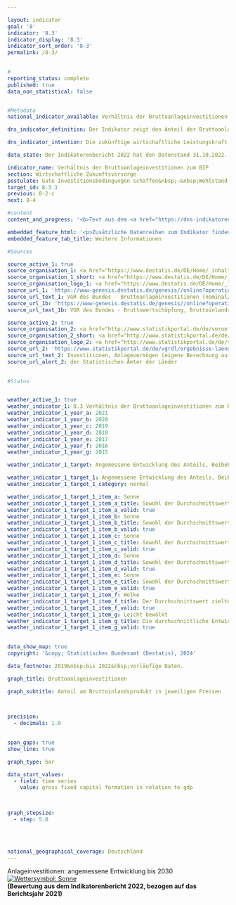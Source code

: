 ```yaml
---

layout: indicator        
goal: '8'        
indicator: '8.3'        
indicator_display: '8.3'        
indicator_sort_order: '8-3'        
permalink: /8-3/        
        

#
reporting_status: complete        
published: true        
data_non_statistical: false        


#Metadata        
national_indicator_available: Verhältnis der Bruttoanlageinvestitionen zum BIP        

dns_indicator_definition: Der Indikator zeigt den Anteil der Bruttoanlageinvestitionen am nominalen Bruttoinlandsprodukt, das heißt in jeweiligen Preisen. Dieser Anteil wird auch als Investitionsquote bezeichnet. Die Bruttoanlageinvestitionen umfassen den Zugang (also den Erwerb abzüglich der Veräußerungen ohne Berücksichtigung von Abschreibungen) von Anlagegütern durch gebietsansässige Wirtschaftseinheiten. Anlagegüter sind produzierte Vermögensgüter, die im Produktionsprozess wiederholt oder kontinuierlich länger als ein Jahr eingesetzt werden sollen. Hierzu zählen Bauten (Wohnbauten, Nichtwohnbauten), Ausrüstungen (Maschinen, Fahrzeuge, Geräte einschließlich militärische Waffensysteme) und sonstige Anlagen (Nutztiere und &#8209;pflanzungen sowie geistiges Eigentum, wie Investitionen in Forschung und Entwicklung, Software und Datenbanken, Urheberrechte und Suchbohrungen). Eingeschlossen sind auch wesentliche Verbesserungen an vorhandenem Anlagevermögen.        

dns_indicator_intention: Die zukünftige wirtschaftliche Leistungskraft und die Wettbewerbsfähigkeit einer Volkswirtschaft hängen entscheidend von den Investitionen der Unternehmen und des Staates ab. Daher ist das Ziel der Bundesregierung eine angemessene Entwicklung des Anteils der Bruttoanlageinvestitionen am Bruttoinlandsprodukt (<abbr title="Bruttoinlandsprodukt" tabindex="0">BIP</abbr>).        

data_state: Der Indikatorenbericht 2022 hat den Datenstand 31.10.2022. Die Daten auf dieser Plattform werden regelmäßig aktualisiert, sodass online aktuellere Daten verfügbar sein können als im <a href="https://dns-indikatoren.de/assets/Publikationen/Indikatorenberichte/2022.pdf">Indikatorenbericht 2022</a> veröffentlicht.        

indicator_name: Verhältnis der Bruttoanlageinvestitionen zum BIP        
section: Wirtschaftliche Zukunftsvorsorge        
postulate: Gute Investitionsbedingungen schaffen&nbsp;–&nbsp;Wohlstand dauerhaft erhalten        
target_id: 8.3.1        
previous: 8-2-c        
next: 8-4        

#content         
content_and_progress: '<b>Text aus dem <a href="https://dns-indikatoren.de/assets/Publikationen/Indikatorenberichte/2022.pdf">Indikatorenbericht 2022&nbsp;</a></b><br><br>Die Bruttoanlageinvestitionen und das Bruttoinlandsprodukt (<abbr title="Bruttoinlandsprodukt" tabindex="0">BIP</abbr>) werden im Rahmen der Volkswirtschaftlichen Gesamtrechnungen (<abbr title="Volkswirtschaftliche Gesamtrechnungen" tabindex="0">VGR</abbr>) vom Statistischen Bundesamt ermittelt. Die Erstellung der <abbr title="Volkswirtschaftliche Gesamtrechnungen" tabindex="0">VGR</abbr> folgt international harmonisierten Regeln und Standards, wie dem Europäischen System Volkswirtschaftlicher Gesamtrechnungen (<abbr title="Europäische System Volkswirtschaftlicher Gesamtrechnungen" tabindex="0">ESVG</abbr>), und basiert auf allen verfügbaren, relevanten Datenquellen.<br><br>Im Jahr 2021&nbsp;lag der Anteil der Bruttoanlageinvestitionen am <abbr title="Bruttoinlandsprodukt" tabindex="0">BIP</abbr> für das gesamte Bundesgebiet bei 21,8&nbsp;%, preisbereinigt bei 21,0&nbsp;%. Der Indikator hat sich kurz- und mittelfristig betrachtet in die gewünschte Richtung entwickelt. Seit dem Jahr 2015&nbsp;(20,0&nbsp;%) ist ein leichter Anstieg der Quote zu verzeichnen. Mangels einer Definition, was als angemessene Entwicklung gilt, ergibt sich bei Betrachtung der letzten sechs Datenpunkte ein positives Bild. Gegenüber 1991&nbsp;ist die Investitionsquote jedoch um 3,1&nbsp;Prozentpunkte und gegenüber 2000&nbsp;um 1,4&nbsp;Prozentpunkte niedriger. Preisbereinigt liegt der Anteil der Bruttoanlageinvestitionen am <abbr title="Bruttoinlandsprodukt" tabindex="0">BIP</abbr> gegenüber 1991&nbsp;um 1,1&nbsp;Prozentpunkte zurück. Die Investitionsquote in Deutschland ist seit 1996&nbsp;durchgehend unterhalb der Investitionsquote für den gesamten <abbr title="Organisation for Economic Co-operation and Development (Organisation für wirtschaftliche Zusammenarbeit und Entwicklung)" tabindex="0">OECD</abbr>-Raum (zuletzt 2020: 22,2&nbsp;%). Betrug der Abstand zwischen 2001&nbsp;und 2010&nbsp;noch durchschnittlich –2,4&nbsp;Prozentpunkte, so verringerte sich dieser im Zeitraum 2011&nbsp;bis 2020&nbsp;auf –1,0. In den Jahren 2015&nbsp;bis 2021&nbsp;stiegen die Bruttoanlageinvestitionen kräftig um 29,4&nbsp;% und erreichten ein Niveau von 783,8&nbsp;Milliarden Euro. Da der Anstieg des nominalen <abbr title="Bruttoinlandsprodukt" tabindex="0">BIP</abbr> im selben Zeitraum etwas geringer ausfiel (19,0&nbsp;%), erhöhte sich die Investitionsquote nur leicht von 20,0&nbsp;% auf 21,8&nbsp;%. Das kräftigste nominale Wachstum ergab sich seit dem Jahr 2010&nbsp;im Bereich der Wohnbauten (+92,6&nbsp;%), während die Investitionen im Bereich der Nichtwohnbauten (sowohl im Hoch- als auch im Tiefbau) im selben Zeitraum weniger stark anstiegen (+52,7&nbsp;%) und in den Jahren 2012&nbsp;und 2015&nbsp;sogar leicht rückläufig waren. Die Ausrüstungsinvestitionen erhöhten sich um 28,0&nbsp;%. Im Vergleich zu 1991&nbsp;verzeichneten demgegenüber die Investitionen in Forschung und Entwicklung sowie in Software und Datenbanken die stärksten Zuwächse. Ihr Volumen hat sich mehr als verdreifacht.<br><br>Die Investitionstätigkeit hat sich im Zeitraum von 1991&nbsp;bis 2021&nbsp;stark vom Produzierenden Gewerbe hin zu den Dienstleistungsbereichen verlagert. Während 1991&nbsp;noch 30,4&nbsp;% der Anlageinvestitionen von Unternehmen des Produzierenden Gewerbes getätigt wurden, waren es 2021&nbsp;nur noch 22,4&nbsp;%. Im Jahr 2021&nbsp;entfielen auf die Dienstleistungsbereiche 76,3&nbsp;% der Bruttoanlageinvestitionen; 1991&nbsp;waren es noch 67,9&nbsp;%. Der größte investierende Bereich war das Grundstücks- und Wohnungswesen. Auf diesen entfielen im Jahr 2021&nbsp;allein 33,1&nbsp;%. Dem Staatssektor, dessen Investitionstätigkeiten verschiedenen Wirtschaftszweigen zugutekommen, wurden für das Jahr 2020&nbsp;12,4&nbsp;% <abbr title="beziehungsweise" tabindex="0">bzw.</abbr> für 2021&nbsp;11,9&nbsp;% der gesamtwirtschaftlichen Bruttoanlageinvestitionen zugerechnet.<br><br>Bei Betrachtung nach Bundesländern war für das zuletzt vorliegende Berichtsjahr 2019&nbsp;die höchste Investitionsquote in Niedersachen mit 27,6&nbsp;% und die niedrigsten Investitionsquoten in Bremen mit 15,7&nbsp;% und Nordrhein-Westfalen mit 16,4&nbsp;% zu verzeichnen.'        

embedded_feature_html: '<p>Zusätzliche Datenreihen zum Indikator finden Sie <a href="https://dns-indikatoren.de/public/AddInfos/de/8_3.pdf" target="_blank" >hier</a>.</p><br><small>Hinweis: PDF-Dokumente können Sie sich (je nach Browsereinstellung) direkt in Ihrem Browser anzeigen lassen oder Sie laden das PDF-Dokument herunter und öffnen es mit einem PDF-Reader Ihrer Wahl. Eine Anleitung wie Sie für ausgewählte Browser die entsprechende Einstellung ändern können, finden Sie <a href="https://dns-indikatoren.de/guidance/">hier</a>.</small>'
embedded_feature_tab_title: Weitere Informationen        

#Sources        

source_active_1: true
source_organisation_1: <a href="https://www.destatis.de/DE/Home/_inhalt.html" target="_blank">Statistisches Bundesamt</a>
source_organisation_1_short: <a href="https://www.destatis.de/DE/Home/_inhalt.html" target="_blank">Statistisches Bundesamt</a>
source_organisation_logo_1: <a href="https://www.destatis.de/DE/Home/_inhalt.html" target="_blank"><img src="https://dns-indikatoren.de/public/OrgImgDe/destatis.png" alt="Statistisches Bundesamt" title=" Klicken Sie hier um zur Homepage der Organisation Statistisches Bundesamt zu gelangen." style="height:60px; width:148px; border:transparent"/></a>
source_url_1: 'https://www-genesis.destatis.de/genesis//online?operation=table&code=81000-0023&bypass=true&levelindex=0&levelid=1660823284613&language=de'
source_url_text_1: VGR des Bundes - Bruttoanlageinvestitionen (nominal/preisbereinigt)&nbsp;–&nbsp;GENESIS online 81000-0023
source_url_1b: 'https://www-genesis.destatis.de/genesis//online?operation=table&code= 81000-0001 &bypass=true&levelindex=0&levelid=1660823284613&language=de'
source_url_text_1b: VGR des Bundes - Bruttowertschöpfung, Bruttoinlandsprodukt (nominal/preisbereinigt)&nbsp;–&nbsp;GENESIS online 81000-0001

source_active_2: true
source_organisation_2: <a href="http://www.statistikportal.de/de/veroeffentlichungen/volkswirtschaftliche-gesamtrechnungen-der-laender" target="_blank" onclick="return confirm_alert('der Statistischen Ämter der Länder', 'De')">Statistische Ämter des Bundes und der Länder</a>
source_organisation_2_short: <a href="http://www.statistikportal.de/de/veroeffentlichungen/volkswirtschaftliche-gesamtrechnungen-der-laender" target="_blank" onclick="return confirm_alert('der Statistischen Ämter der Länder', 'De')">Statistische Ämter des Bundes und der Länder</a>
source_organisation_logo_2: <a href="http://www.statistikportal.de/de/veroeffentlichungen/volkswirtschaftliche-gesamtrechnungen-der-laender" target="_blank" onclick="return confirm_alert('der Statistischen Ämter der Länder', 'De')"><img src="https://dns-indikatoren.de/public/OrgImgDe/vwgdl.png" alt="Statistische Ämter des Bundes und der Länder" title=" Klicken Sie hier um zur Homepage der Organisation Statistische Ämter des Bundes und der Länder zu gelangen." style="height:60px; width:148px; border:transparent"/></a>
source_url_2: 'https://www.statistikportal.de/de/vgrdl/ergebnisse-laenderebene/investitionen-anlagevermoegen'
source_url_text_2: Investitionen, Anlagevermögen (eigene Berechnung auf Basis der Volkswirtschaftlichen Gesamtrechnungen der Länder)
source_url_alert_2: der Statistischen Ämter der Länder
        

#Status        


weather_active_1: true
weather_indicator_1: 8.3 Verhältnis der Bruttoanlageinvestitionen zum BIP
weather_indicator_1_year_a: 2021
weather_indicator_1_year_b: 2020
weather_indicator_1_year_c: 2019
weather_indicator_1_year_d: 2018
weather_indicator_1_year_e: 2017
weather_indicator_1_year_f: 2016
weather_indicator_1_year_g: 2015

weather_indicator_1_target: Angemessene Entwicklung des Anteils, Beibehaltung bis 2030

weather_indicator_1_target_1: Angemessene Entwicklung des Anteils, Beibehaltung bis 2030
weather_indicator_1_target_1_category: normal

weather_indicator_1_target_1_item_a: Sonne
weather_indicator_1_target_1_item_a_title: Sowohl der Durchschnittswert als auch die vorangegangene jährliche Veränderung deuteten in 2021 in die richtige Richtung.
weather_indicator_1_target_1_item_a_valid: true
weather_indicator_1_target_1_item_b: Sonne
weather_indicator_1_target_1_item_b_title: Sowohl der Durchschnittswert als auch die vorangegangene jährliche Veränderung deuteten in 2020 in die richtige Richtung.
weather_indicator_1_target_1_item_b_valid: true
weather_indicator_1_target_1_item_c: Sonne
weather_indicator_1_target_1_item_c_title: Sowohl der Durchschnittswert als auch die vorangegangene jährliche Veränderung deuteten in 2019 in die richtige Richtung.
weather_indicator_1_target_1_item_c_valid: true
weather_indicator_1_target_1_item_d: Sonne
weather_indicator_1_target_1_item_d_title: Sowohl der Durchschnittswert als auch die vorangegangene jährliche Veränderung deuteten in 2018 in die richtige Richtung.
weather_indicator_1_target_1_item_d_valid: true
weather_indicator_1_target_1_item_e: Sonne
weather_indicator_1_target_1_item_e_title: Sowohl der Durchschnittswert als auch die vorangegangene jährliche Veränderung deuteten in 2017 in die richtige Richtung.
weather_indicator_1_target_1_item_e_valid: true
weather_indicator_1_target_1_item_f: Wolke
weather_indicator_1_target_1_item_f_title: Der Durchschnittswert zielte in 2016 in die falsche Richtung oder zeigt eine Stagnation an, im vorangegangenen Jahr zeigte sich jedoch eine Wende in die gewünschte Richtung.
weather_indicator_1_target_1_item_f_valid: true
weather_indicator_1_target_1_item_g: Leicht bewölkt
weather_indicator_1_target_1_item_g_title: Die durchschnittliche Entwicklung zielte in 2015 in die richtige Richtung, im vorangegangenen Jahr ergab sich jedoch eine Entwicklung in die falsche Richtung oder gar keine Veränderung.
weather_indicator_1_target_1_item_g_valid: true        
        

data_show_map: true        
copyright: '&copy; Statistisches Bundesamt (Destatis), 2024'        

data_footnote: 2019&nbsp;bis 2022&nbsp;vorläufige Daten.        

graph_title: Bruttoanlageinvestitionen        

graph_subtitle: Anteil am Bruttoinlandsprodukt in jeweiligen Preisen        

        

precision: 
  - decimals: 1.0
            

span_gaps: true        
show_line: true        

graph_type: bar        

data_start_values: 
  - field: time series
    value: gross fixed capital formation in relation to gdp        

        

graph_stepsize: 
  - step: 5.0
            

                        

national_geographical_coverage: Deutschland                
---
```



<div>
  <div class="my-header">
    <label class="default">Anlageinvestitionen: angemessene Entwicklung bis 2030
      <a href="https://dns-indikatoren.de/status"><img src="https://sdg-indikatoren.de/public/Wettersymbole/Sonne.png" title="Sowohl der Durchschnittswert als auch die vorangegangene jährliche Veränderung deuteten in 2021 in die richtige Richtung." alt="Wettersymbol: Sonne"/>
      </a>
    </label>
  </div>
</div>
<div class="my-header-note">
  <label class="default"><b>(Bewertung aus dem Indikatorenbericht 2022, bezogen auf das Berichtsjahr 2021)
  </b></label>
</div>